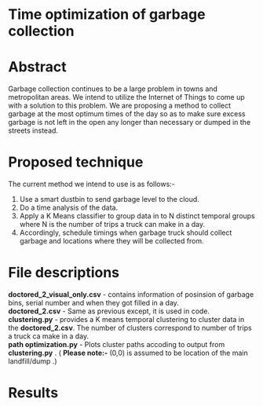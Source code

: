 # Time optimization of garbage collection

# Abstract
Garbage collection continues to be a large problem in towns and metropolitan areas. We intend to utilize the Internet of Things to come up with a solution to this problem. We are proposing a method to collect garbage at the most optimum times of the day so as to make sure excess garbage is not left in the open any longer than necessary or dumped in the streets instead. 

# Proposed technique
The current method we intend to use is as follows:-<br>
1.	Use a smart dustbin to send garbage level to the cloud.<br>
2.	Do a time analysis of the data.<br>
3.	Apply a K Means classifier to group data in to N distinct temporal groups where N is the number of trips a truck can make in a day.<br>
4.	Accordingly, schedule timings when garbage truck should collect garbage and locations where they will be collected from.<br>

# File descriptions

**doctored_2_visual_only.csv** - contains information of posinsion of garbage bins, serial number and when they got filled in a day.<br>
**doctored_2.csv** - Same as previous except, it is used in code.<br>
**clustering.py** - provides a K means temporal clustering to cluster data in the **doctored_2.csv**. The number of clusters correspond to number of trips a truck ca make in a day.<br>
**path optimization.py** - Plots cluster paths accoding to output from **clustering.py** . ( **Please note:-** (0,0) is assumed to be location of the main landfill/dump .)<br>

# Results
